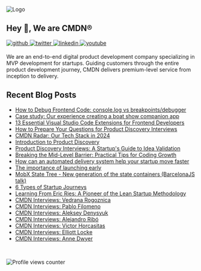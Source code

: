 ![Logo](https://github.com/cmdnio/.github/assets/2580555/ee140ca6-ede9-4492-aa04-ba1e3e498fd1)
## Hey 👋, We are CMDN®

  

<a href="https://github.com/cmdnio" target="_blank">
<img src=https://img.shields.io/badge/github-%2324292e.svg?&style=for-the-badge&logo=github&logoColor=white alt=github style="margin-bottom: 5px;" />
</a>
<a href="https://twitter.com/cmdnio" target="_blank">
<img src=https://img.shields.io/badge/twitter-%2300acee.svg?&style=for-the-badge&logo=twitter&logoColor=white alt=twitter style="margin-bottom: 5px;" />
</a>
<a href="https://linkedin.com/company/cmdnio/" target="_blank">
<img src=https://img.shields.io/badge/linkedin-%231E77B5.svg?&style=for-the-badge&logo=linkedin&logoColor=white alt=linkedin style="margin-bottom: 5px;" />
</a>
<a href="https://www.youtube.com/user/@cmdnio" target="_blank">
<img src=https://img.shields.io/badge/youtube-%23EE4831.svg?&style=for-the-badge&logo=youtube&logoColor=white alt=youtube style="margin-bottom: 5px;" />
</a>  
  

We are an end-to-end digital product development company specializing in MVP development for startups. Guiding customers through the entire product development journey, CMDN delivers premium-level service from inception to delivery.


## Recent Blog Posts
<!-- BLOG-POST-LIST:START -->
- [How to Debug Frontend Code: console.log vs breakpoints/debugger](https://cmdn.io/blog/how-to-debug-frontend-code-console-log-vs-breakpoints-debugger)
- [Case study: Our experience creating a boat show companion app](https://cmdn.io/blog/case-study-our-experience-creating-a-boat-show-companion-app)
- [13 Essential Visual Studio Code Extensions for Frontend Developers](https://cmdn.io/blog/13-essential-visual-studio-code-extensions-for-frontend-developers)
- [How to Prepare Your Questions for Product Discovery Interviews](https://cmdn.io/blog/how-to-prepare-your-questions-for-product-discovery-interviews)
- [CMDN Radar: Our Tech Stack in 2024](https://cmdn.io/blog/tech-stack-2024)
- [Introduction to Product Discovery](https://cmdn.io/blog/product-discovery-for-startups)
- [Product Discovery Interviews: A Startup&#39;s Guide to Idea Validation](https://cmdn.io/blog/mastering-product-discovery-interviews-startup-validation)
- [Breaking the Mid-Level Barrier: Practical Tips for Coding Growth](https://cmdn.io/blog/breaking-the-mid-level-barrier-practical-tips-for-coding-growth)
- [How can an automated delivery system help your startup move faster](https://cmdn.io/blog/how-can-an-automated-delivery-system-help-your-startup-move-faster)
- [The importance of launching early](https://cmdn.io/blog/the-importance-of-launching-early)
- [MobX State Tree - New generation of the state containers &lpar;BarcelonaJS talk&rpar;](https://cmdn.io/blog/mobx-state-tree-new-generation-of-the-state-containers-barcelonajs-talk)
- [6 Types of Startup Journeys](https://cmdn.io/blog/6-types-of-startup-journeys)
- [Learning From Eric Ries: A Pioneer of the Lean Startup Methodology](https://cmdn.io/blog/learning-from-eric-ries-a-pioneer-of-the-lean-startup-methodology)
- [CMDN Interviews: Vedrana Rogoznica](https://cmdn.io/blog/cmdn-interviews-vedrana-rogoznica)
- [CMDN Interviews: Pablo Filomeno](https://cmdn.io/blog/cmdn-interviews-pablo-filomeno)
- [CMDN Interviews: Aleksey Denysyuk](https://cmdn.io/blog/cmdn-interviews-aleksey-denysyuk)
- [CMDN Interviews: Alejandro Ribó](https://cmdn.io/blog/cmdn-interviews-alejandro-ribo)
- [CMDN Interviews: Victor Horcasitas](https://cmdn.io/blog/cmdn-interviews-victor-horcasitas)
- [CMDN Interviews: Elliott Locke](https://cmdn.io/blog/cmdn-interviews-elliott-locke)
- [CMDN Interviews: Anne Dwyer](https://cmdn.io/blog/cmdn-interviews-anne-dwyer)
<!-- BLOG-POST-LIST:END -->
<br />




![Profile views counter](https://komarev.com/ghpvc/?username=cmdnio&&style=flat-square)  
